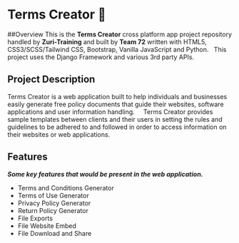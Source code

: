 # Terms Creator :muscle:

##Overview
This is the **Terms Creator** cross platform app project repository handled by **Zuri-Training** and built by **Team 72** written with HTML5, CSS3/SCSS/Tailwind CSS, Bootstrap, Vanilla JavaScript and Python.
&nbsp;
This project uses the Django Framework and various 3rd party APIs.
&nbsp;
&nbsp;
## Project Description
Terms Creator is a web application built to help individuals and businesses easily generate free policy documents that guide their websites, software applications and user information handling. 
&nbsp;
&nbsp;
Terms Creator provides sample templates between clients and their users in setting the rules and guidelines to be adhered to and followed in order to access information on their websites or web applications.
&nbsp;
## Features
***Some key features that would be present in the web application.***
&nbsp;
- Terms and Conditions Generator
- Terms of Use Generator
- Privacy Policy Generator
- Return Policy Generator
- File Exports
- File Website Embed
- File Download and Share

